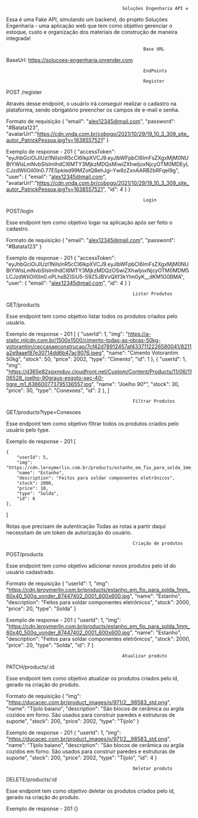                                                 Soluções Engenharia API ⚒️

Essa é uma Fake API, simulando um backend, do projeto Soluções Engenharia - uma aplicação web que tem como objetivo gerenciar o estoque, custo e organização dos materiais de construção de maneira integrada!

                                                        Base URL

BaseUrl: https://solucoes-engenharia.onrender.com

                                                        EndPoints

                                                        Register

POST /register

Através desse endpoint, o usuário irá conseguir realizar o cadastro na plataforma, sendo obrigatório preencher os campos de e-mail e senha.

Formato de requisição
{
"email": "alex12345@mail.com",
"password": "#Batata123", 
"avatarUrl":"https://cdn.vnda.com.br/cobogo/2021/10/29/19_10_3_309_site_autor_PatrickPessoa.jpg?v=1638557521"
}

Exemplo de response - 201
{
"accessToken": "eyJhbGciOiJIUzI1NiIsInR5cCI6IkpXVCJ9.eyJlbWFpbCI6ImFsZXgxMjM0NUBtYWlsLmNvbSIsImlhdCI6MTY3MjkzMDQxMiwiZXhwIjoxNjcyOTM0MDEyLCJzdWIiOiI0In0.77ESpkied99MZotQ8ehJgi-Yw8zZxnAARB2bRFqeI9g",
"user": {
"email": "alex12345@mail.com",
"avatarUrl":"https://cdn.vnda.com.br/cobogo/2021/10/29/19_10_3_309_site_autor_PatrickPessoa.jpg?v=1638557521",
"id": 4 } }

                                                        Login

POST/login

Esse endpoint tem como objetivo logar na aplicação após ser feito o cadastro.

Formato de requisição
{
"email": "alex12345@mail.com",
"password": "#Batata123"
}

Exemplo de response - 201
{
"accessToken": "eyJhbGciOiJIUzI1NiIsInR5cCI6IkpXVCJ9.eyJlbWFpbCI6ImFsZXgxMjM0NUBtYWlsLmNvbSIsImlhdCI6MTY3MjkzMDQzOSwiZXhwIjoxNjcyOTM0MDM5LCJzdWIiOiI0In0.oPLhsBZiSiU5-S9Z5JBVvQXf3kYlm0yK\_\_dKM1G0BMA",
"user": {
"email": "alex12345@mail.com",
"id": 4
}
}

                                                    Listar Produtos

GET/products

Esse endpoint tem como objetivo listar todos os produtos criados pelo usuário.

Exemplo de response - 201
[
	{
		"userId": 1,
		"img": "https://a-static.mlcdn.com.br/1500x1500/cimento-todas-as-obras-50kg-votorantim/ceccasaeconstrucao/7cf42d78912457af4337112226580041/8211a2e9aaef87e30714dd6b47ac9076.jpeg",
		"name": "Cimento Votorantim 50kg",
		"stock": 50,
		"price": 2002,
		"type": "Cimento",
		"id": 1
	},
	{
		"userId": 1,
		"img": "https://d365e82sgxmduv.cloudfront.net/Custom/Content/Products/11/06/1106528_joelho-90graus-esgoto-sec-40-tigre_m1_636600773795136557.jpg",
		"name": "Joelho 90°",
		"stock": 30,
		"price": 30,
		"type": "Conexoes",
		"id": 2
	},
]

                                                    Filtrar Produtos

GET/products?type=Conexoes

Esse endpoint tem como objetivo filtrar todos os produtos criados pelo usuário pelo type.

Exemplo de response - 201
[

	{
		"userId": 5,
		"img": "https://cdn.leroymerlin.com.br/products/estanho_em_fio_para_solda_1mm_60x40_500g_vonder_87447402_0001_600x600.jpg",
		"name": "Estanho",
		"description": "Feitos para soldar componentes eletrônicos",
		"stock": 2000,
		"price": 10,
		"type": "Solda",
		"id": 6
	},
]

Rotas que precisam de autenticação
Todas as rotas a partir daqui necessitam de um token de autorização do usuário.

                                                    Criação de produtos

POST/products

Esse endpoint tem como objetivo adicionar novos produtos pelo id do usuário cadastrado.

Formato de requisição
{
	"userId": 1,
	"img": "https://cdn.leroymerlin.com.br/products/estanho_em_fio_para_solda_1mm_60x40_500g_vonder_87447402_0001_600x600.jpg",
	"name": "Estanho",
	"description": "Feitos para soldar componentes eletrônicos",
	"stock": 2000,
	 "price": 20,
	"type": "Solda"
}

Exemplo de response - 201
{
	"userId": 1,
	"img": "https://cdn.leroymerlin.com.br/products/estanho_em_fio_para_solda_1mm_60x40_500g_vonder_87447402_0001_600x600.jpg",
	"name": "Estanho",
	"description": "Feitos para soldar componentes eletrônicos",
	"stock": 2000,
	"price": 20,
	"type": "Solda",
	"id": 7
}

                                                Atualizar produto

PATCH/products/:id

Esse endpoint tem como objetivo atualizar os produtos criados pelo id, gerado na criação do produto.

Formato de requisição
{
	"img": "https://ducacec.com.br/product_images/o/971/2__98583_std.png",
	"name": "Tijolo baiano",
	"description": "São blocos de cerâmica ou argila cozidos em forno. São usados para construir paredes e estruturas de suporte",
	"stock": 200,
	"price": 2002,
	"type": "Tijolo"
}

Exemplo de response - 201
{
	"userId": 1,
	"img": "https://ducacec.com.br/product_images/o/971/2__98583_std.png",
	"name": "Tijolo baiano",
	"description": "São blocos de cerâmica ou argila cozidos em forno. São usados para construir paredes e estruturas de suporte",
	"stock": 200,
	"price": 2002,
	"type": "Tijolo",
	"id": 4
}

                                                    Deletar produto

DELETE/products/:id

Esse endpoint tem como objetivo deletar os produtos criados pelo id, gerado na criação do produto.

Exemplo de response - 201
{}
